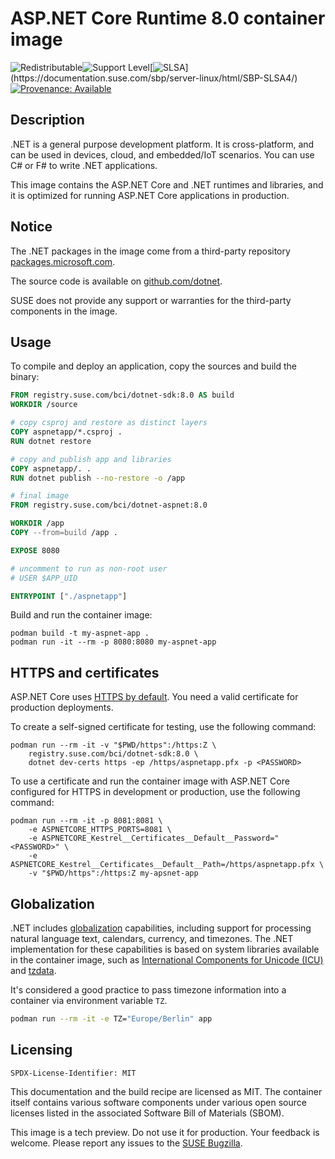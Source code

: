 # ASP.NET Core Runtime 8.0 container image

![Redistributable](https://img.shields.io/badge/Redistributable-Yes-green)![Support Level](https://img.shields.io/badge/Support_Level-techpreview-blue)[![SLSA](https://img.shields.io/badge/SLSA_(v1.0)-Build_L3-Green)](https://documentation.suse.com/sbp/server-linux/html/SBP-SLSA4/)
[![Provenance: Available](https://img.shields.io/badge/Provenance-Available-Green)](https://documentation.suse.com/container/all/html/Container-guide/index.html#container-verify)

## Description

.NET is a general purpose development platform.
It is cross-platform, and can be used in devices, cloud, and embedded/IoT scenarios.
You can use C# or F# to write .NET applications.

This image contains the ASP.NET Core and .NET runtimes and libraries,
and it is optimized for running ASP.NET Core applications in production.

## Notice

The .NET packages in the image come from a third-party repository 
[packages.microsoft.com](https://packages.microsoft.com).

The source code is available on [github.com/dotnet](https://github.com/dotnet).

SUSE does not provide any support or warranties for the third-party components in the image.

## Usage

To compile and deploy an application, copy the sources and build the binary:

```Dockerfile
FROM registry.suse.com/bci/dotnet-sdk:8.0 AS build
WORKDIR /source

# copy csproj and restore as distinct layers
COPY aspnetapp/*.csproj .
RUN dotnet restore

# copy and publish app and libraries
COPY aspnetapp/. .
RUN dotnet publish --no-restore -o /app

# final image
FROM registry.suse.com/bci/dotnet-aspnet:8.0

WORKDIR /app
COPY --from=build /app .

EXPOSE 8080

# uncomment to run as non-root user
# USER $APP_UID

ENTRYPOINT ["./aspnetapp"]
```

Build and run the container image:

```ShellSession
podman build -t my-aspnet-app .
podman run -it --rm -p 8080:8080 my-aspnet-app
```

## HTTPS and certificates

ASP.NET Core uses [HTTPS by default](https://docs.microsoft.com/aspnet/core/security/enforcing-ssl).
You need a valid certificate for production deployments.

To create a self-signed certificate for testing, use the following command:

```ShellSession
podman run --rm -it -v "$PWD/https":/https:Z \
    registry.suse.com/bci/dotnet-sdk:8.0 \
    dotnet dev-certs https -ep /https/aspnetapp.pfx -p <PASSWORD>
```

To use a certificate and run the container image with ASP.NET Core configured for HTTPS in development or production, use the following command:

```ShellSession
podman run --rm -it -p 8081:8081 \
    -e ASPNETCORE_HTTPS_PORTS=8081 \
    -e ASPNETCORE_Kestrel__Certificates__Default__Password="<PASSWORD>" \
    -e ASPNETCORE_Kestrel__Certificates__Default__Path=/https/aspnetapp.pfx \
    -v "$PWD/https":/https:Z my-apsnet-app
```

## Globalization

.NET includes [globalization](https://learn.microsoft.com/dotnet/core/extensions/globalization-and-localization) capabilities, including support for processing natural language text, calendars, currency, and timezones. The .NET implementation for these capabilities is based on system libraries available in the container image, such as [International Components for Unicode (ICU)](https://icu.unicode.org/) and [tzdata](https://wikipedia.org/wiki/Tz_database).

It's considered a good practice to pass timezone information into a container via environment variable `TZ`.

```bash
podman run --rm -it -e TZ="Europe/Berlin" app
```

## Licensing

`SPDX-License-Identifier: MIT`

This documentation and the build recipe are licensed as MIT.
The container itself contains various software components under various open source licenses listed in the associated
Software Bill of Materials (SBOM).

This image is a tech preview. Do not use it for production.
Your feedback is welcome.
Please report any issues to the [SUSE Bugzilla](https://bugzilla.suse.com/enter_bug.cgi?product=SUSE%20Linux%20Enterprise%20Base%20Container%20Images).
